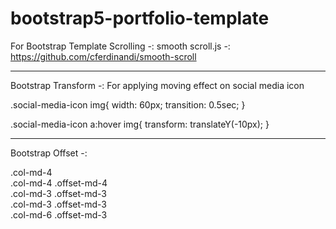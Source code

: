 # bootstrap5-portfolio-template

For Bootstrap Template Scrolling -:
smooth scroll.js -: https://github.com/cferdinandi/smooth-scroll
***********************************************************************
Bootstrap Transform -: For applying moving effect on social media icon

.social-media-icon img{
    width: 60px;
    transition: 0.5sec;
}

.social-media-icon a:hover img{
    transform: translateY(-10px);
}
***********************************************************************
Bootstrap Offset -: 
<div class="row">
  <div class="col-md-4">.col-md-4</div>
  <div class="col-md-4 offset-md-4">.col-md-4 .offset-md-4</div>
</div>
<div class="row">
  <div class="col-md-3 offset-md-3">.col-md-3 .offset-md-3</div>
  <div class="col-md-3 offset-md-3">.col-md-3 .offset-md-3</div>
</div>
<div class="row">
  <div class="col-md-6 offset-md-3">.col-md-6 .offset-md-3</div>
</div>

